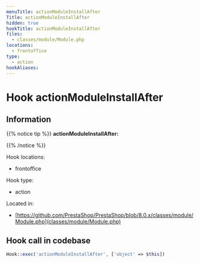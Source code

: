 ```yaml
---
menuTitle: actionModuleInstallAfter
Title: actionModuleInstallAfter
hidden: true
hookTitle: actionModuleInstallAfter
files:
  - classes/module/Module.php
locations:
  - frontoffice
type:
  - action
hookAliases:
---
```


# Hook actionModuleInstallAfter

## Information

{{% notice tip %}}
**actionModuleInstallAfter:** 


{{% /notice %}}

Hook locations: 
  - frontoffice

Hook type: 
  - action

Located in: 
  - [https://github.com/PrestaShop/PrestaShop/blob/8.0.x/classes/module/Module.php](classes/module/Module.php)

## Hook call in codebase

```php
Hook::exec('actionModuleInstallAfter', ['object' => $this])
```